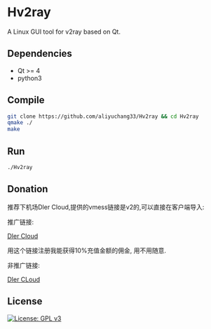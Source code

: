 # Hv2ray
A Linux GUI tool for v2ray based on Qt.

## Dependencies
- Qt >= 4
- python3

## Compile
```bash
git clone https://github.com/aliyuchang33/Hv2ray && cd Hv2ray
qmake ./
make
```

## Run

```bash
./Hv2ray
```

## Donation
推荐下机场Dler Cloud,提供的vmess链接是v2的,可以直接在客户端导入:

推广链接:

[Dler Cloud](https://dlercloud.me/auth/register?affid=31130)

用这个链接注册我能获得10%充值金额的佣金, 用不用随意.

非推广链接:

[Dler CLoud](https://dlercloud.me/)

## License

[![License: GPL v3](https://img.shields.io/badge/License-GPL%20v3-blue.svg)](https://www.gnu.org/licenses/gpl-3.0)
